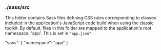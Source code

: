 ### ./sass/src

This folder contains Sass files defining CSS rules corresponding to classes
included in the application's JavaScript code build when using the classic toolkit.
By default, files in this folder are mapped to the application's root namespace, 'app'.
This is set in `"app.json"`:

"sass": {
    "namespace": "app"
}